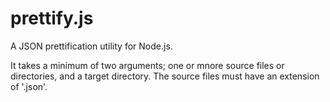 # prettify.js
A JSON prettification utility for Node.js.

It takes a minimum of two arguments; one or mnore source files or directories, and a target directory. The source files must have an extension of '.json'.

